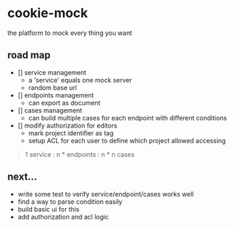 # cookie-mock

the platform to mock every thing you want

## road map

- [] service management
    - a 'service' equals one mock server
    - random base url
- [] endpoints management
    - can export as document
- [] cases management
    - can build multiple cases for each endpoint with different conditions
- [] modify authorization for editors
    - mark project identifier as tag
    - setup ACL for each user to define which project allowed accessing 
> 1 service : n * endpoints : n * n cases

## next...

- write some test to verify service/endpoint/cases works well
- find a way to parse condition easily
- build basic ui for this
- add authorization and acl logic

